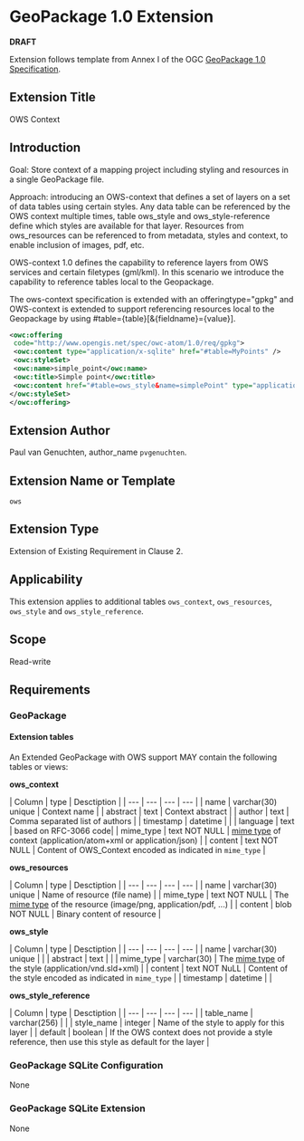 # GeoPackage 1.0 Extension

**DRAFT**

Extension follows template from Annex I of the OGC [GeoPackage 1.0 Specification](http://www.geopackage.org/).

## Extension Title

OWS Context

## Introduction

Goal: Store context of a mapping project including styling and resources in a single GeoPackage file.

Approach: introducing an OWS-context that defines a set of layers on a set of data tables using certain styles. Any data table can be referenced by the OWS context multiple times, table ows_style and ows_style-reference define which styles are available for that layer. Resources from ows_resources can be referenced to from metadata, styles and context, to enable inclusion of images, pdf, etc.

OWS-context 1.0 defines the capability to reference layers from OWS services and certain filetypes (gml/kml). In this scenario we introduce the capability to reference tables local to the Geopackage.

The ows-context specification is extended with an offeringtype="gpkg" and OWS-context is extended to support referencing resources local to the Geopackage by using #table={table}[&{fieldname}={value}].

```xml
<owc:offering
 code="http://www.opengis.net/spec/owc-atom/1.0/req/gpkg">
 <owc:content type="application/x-sqlite" href="#table=MyPoints" />
 <owc:styleSet>
 <owc:name>simple_point</owc:name>
 <owc:title>Simple point</owc:title>
 <owc:content href="#table=ows_style&name=simplePoint" type="application/sld+xml"/>
</owc:styleSet>
</owc:offering>
```



## Extension Author

Paul van Genuchten, author_name `pvgenuchten`.


## Extension Name or Template

`ows`

## Extension Type

Extension of Existing Requirement in Clause 2.

## Applicability

This extension applies to additional tables `ows_context`, `ows_resources`, `ows_style` and  `ows_style_reference`.

## Scope

Read-write

## Requirements

### GeoPackage

#### Extension tables

An Extended GeoPackage with OWS support MAY contain the following tables or views:

**ows_context**

| Column | type | Desctiption |
| --- | --- | --- | --- |
| name | varchar(30) unique | Context name |
| abstract | text | Context abstract |
| author | text | Comma separated list of authors |
| timestamp | datetime |  |
| language | text | based on RFC-3066 code|
| mime_type | text NOT NULL | [mime type](http://www.iana.org/assignments/media-types/media-types.xhtml) of context (application/atom+xml or application/json) | 
| content | text NOT NULL | Content of OWS_Context encoded as indicated in `mime_type` |

**ows_resources**

| Column | type | Desctiption |
| --- | --- | --- | --- |
| name | varchar(30) unique | Name of resource (file name) |
| mime_type | text NOT NULL | The [mime type](http://www.iana.org/assignments/media-types/media-types.xhtml) of the resource  (image/png, application/pdf, ...) |
| content | blob NOT NULL | Binary content of resource |

**ows_style**

| Column | type | Desctiption |
| --- | --- | --- | --- |
| name | varchar(30) unique | |
| abstract | text | |
| mime_type | varchar(30) | The [mime type](http://www.iana.org/assignments/media-types/media-types.xhtml) of the style (application/vnd.sld+xml)  |
| content | text NOT NuLL | Content of the style encoded as indicated in `mime_type`  |
| timestamp | datetime | |

**ows_style_reference**

| Column | type | Desctiption |
| --- | --- | --- | --- |
| table_name | varchar(256) | |
| style_name | integer | Name of the style to apply for this layer |
| default | boolean | If the OWS context does not provide a style reference, then use this style as default for the layer |


### GeoPackage SQLite Configuration

None

### GeoPackage SQLite Extension

None

